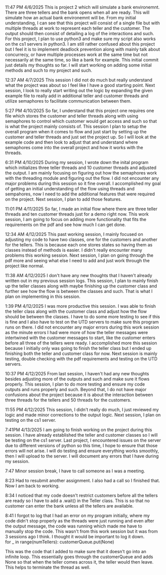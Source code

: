 11:47 PM 4/6/2025
This is project 2 which will simulate a bank environemnt. There are three tellers and the bank opens when all are ready. This will simulate how an actual bank environemnt will be.
From my initial understanding, I can see that this project will consist of a single file but with multiple threads at work to represent each teller and the customer. The output should then consist of detailing a log of the interactions and such. For this project, I plan to use python3 and make sure my script also works on the cs1 servers in python3. I am still rather confused about this project but I feel it is to implement deadlock prevention along with mainly talk about concurrecy, or have multiple processes work at the same time but not necessarily at the same time, so like a bank for example. This initial commit just details my thoughts so far. I will start working on adding some initial methods and such to my project and such.

12:37 AM 4/7/2025
This session I did not do much but really understand what the project was about so I feel like I have a good starting point. Next session, I look to really start writing out the logic by expanding the given example file to really add in additional teller and customer threads and utilize semaphores to facilitate communication between them.

5:27 PM 4/10/2025
So far, I understand that this project one requires one file which stores the customer and teller threads along with using semaphores to control which customer would get access and such so that is what the project mainly consists of.
This session I plan to setup the overall program when it comes to flow and just start by setting up the customer and teller threads and just set the project up. So I will look at the example code and then look to adjust that and understand where semaphores come into the overall project and how it works with the threads.

6:31 PM 4/10/2025
During my session, I wrote down the inital program which initializes three teller threads and 10 customer threads and adjusted the output. I am mainly focusing on figuring out how the semaphores work with the threading module and figuring out the flow. I did not encounter any major problems during this session so it fine overall. I accomplished my goal of getting an initial understanding of the flow using threads and sempahores, now I need to add the additional features that were required on the project. Next session, I plan to add those features.

11:01 PM 4/11/2025
So far, I made an initial flow where there are three teller threads and ten customer threads just for a demo right now. This work session, I am going to focus on adding more functionality that fits the requirements on the pdf and see how much I can get done.

12:34 AM 4/12/2025
This past working session, I mainly focused on adjusting my code to have two classes, one for the customers and another for the tellers. This is because each one stores states so having them as classes instead of methods is easier. I didn't really encounter many problems this working session. Next session, I plan on going through the pdf more and seeing what else I need to add and just work through the project like normal.

11:38 AM 4/12/2025
I don't have any new thoughts that I haven't already written out in my previous session logs. This session, I plan to mainly finish up the teller classes along with maybe finishing up the customer class and further see how the flow is between the classes and such. That is what I plan on implementing in this session.

1:39 PM 4/12/2025
I was more productive this session. I was able to finish the teller class along with the customer class and adjust how the flow should be between the classes. I have to do some more testing to see if this is fine and I also have to test on the UTD servers to make sure this program runs on there. I did not encounter any major errors during this work session as the minute errors I had were more of how the teller messages were intertwined with the customer messages to start, like the customer enters before all three of the tellers were ready. I accomplished more this session because I initially only was going to finish the teller class but I ended up finishing both the teller and customer class for now. Next session is mainly testing, double checking with the pdf requirements and testing on the UTD servers.

10:37 PM 4/12/2025
From last session, I haven't had any new thoughts besides adjusting more of the outputs and such and make sure it flows properly. This session, I plan to do more testing and ensure my code outputs and runs properly and such. Beyond that, I do not have major confusions about the project because it is about the interaction between three threads for the tellers and 50 threads for the customers.

11:55 PM 4/12/2025
This session, I didn't really do much, I just reviewed my logic and made minor corrections to the output logic. Next session, I plan on testing on the cs1 server.

7:41PM 4/13/2025
I am going to finish working on the project during this session. I have already established the teller and customer classes so I will be testing on the cs1 server. Last project, I encountered issues on the server due to different versions of python so this time, I hope to ensure that those errors will not arise. I will do testing and ensure everything works smoothly, then I will upload to the server. I will document any errors that I have during my session.

7:47 Minor session break, I have to call someone as I was a meeting.

8:23 Had to resubmit another assignment. I also had a call so I finished that. Now I am back to working.

8:34 I noticed that my code doesn't restrict customers before all the tellers are ready so I have to add a .wait() in the Teller class. This is so that no customer can enter the bank unless all the tellers are available.

8:41 I forgot to log that I had an error on my program initially, where my code didn't stop properly as the threads were just running and even after the output message, the code was running which made me have to manually stop the code. This wasn't from this work session but it was from 3 sessions ago I think. I thought it would be important to log it down.  
for \_ in range(numTellers):
customerQueue.put(None)

This was the code that I added to make sure that it doesn't go into an infinite loop. This essentially goes through the customerQueue and adds None so that when the teller comes across it, the teller would then leave. This helps to terminate the thread as well.

